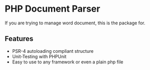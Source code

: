 PHP Document Parser
=========================

If you are trying to manage word document, this is the package for. 

Features
--------

* PSR-4 autoloading compliant structure
* Unit-Testing with PHPUnit
* Easy to use to any framework or even a plain php file


